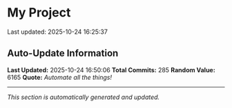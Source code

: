 # My Project


Last updated: 2025-10-24 16:25:37





























































































































































































































































































## Auto-Update Information

**Last Updated:** 2025-10-24 16:50:06
**Total Commits:** 285
**Random Value:** 6165
**Quote:** _Automate all the things!_

---
_This section is automatically generated and updated._